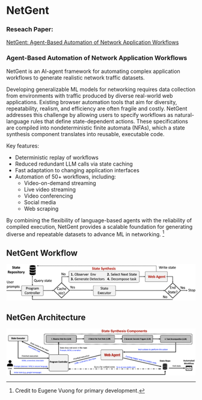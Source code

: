 # NetGent

### Reseach Paper:

[NetGent: Agent-Based Automation of Network Application Workflows](https://arxiv.org/abs/2509.00625)

### Agent-Based Automation of Network Application Workflows

NetGent is an AI-agent framework for automating complex application workflows to generate realistic network traffic datasets.

Developing generalizable ML models for networking requires data collection from environments with traffic produced by diverse real-world web applications. Existing browser automation tools that aim for diversity, repeatability, realism, and efficiency are often fragile and costly. NetGent addresses this challenge by allowing users to specify workflows as natural-language rules that define state-dependent actions. These specifications are compiled into nondeterministic finite automata (NFAs), which a state synthesis component translates into reusable, executable code.

Key features:

- Deterministic replay of workflows
- Reduced redundant LLM calls via state caching
- Fast adaptation to changing application interfaces
- Automation of 50+ workflows, including:
  - Video-on-demand streaming
  - Live video streaming
  - Video conferencing
  - Social media
  - Web scraping

By combining the flexibility of language-based agents with the reliability of compiled execution, NetGent provides a scalable foundation for generating diverse and repeatable datasets to advance ML in networking. [^1]

[^1]: Credit to Eugene Vuong for primary development.

## NetGent Workflow

![workflow](docs/figures/workflow.png)

## NetGen Architecture

![architecture](docs/figures/architecture.png)
